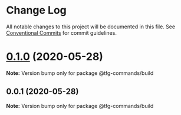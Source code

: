 # Change Log

All notable changes to this project will be documented in this file.
See [Conventional Commits](https://conventionalcommits.org) for commit guidelines.

# [0.1.0](https://github.com/isidrok/tfg/compare/v0.0.1...v0.1.0) (2020-05-28)

**Note:** Version bump only for package @tfg-commands/build





## 0.0.1 (2020-05-28)

**Note:** Version bump only for package @tfg-commands/build
